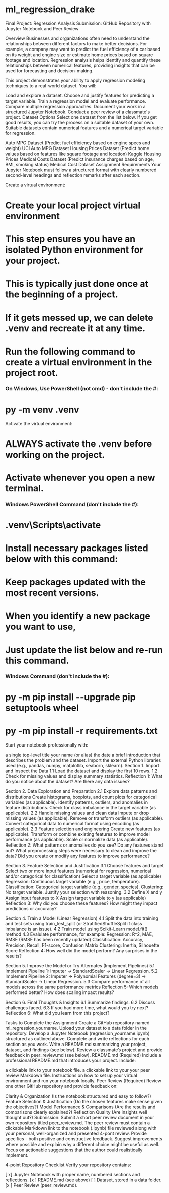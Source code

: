 # ml_regression_drake
Final Project: Regression Analysis
Submission: GitHub Repository with Jupyter Notebook and Peer Review

Overview
Businesses and organizations often need to understand the relationships between different factors to make better decisions. For example, a company may want to predict the fuel efficiency of a car based on its weight and engine size or estimate home prices based on square footage and location. Regression analysis helps identify and quantify these relationships between numerical features, providing insights that can be used for forecasting and decision-making.

This project demonstrates your ability to apply regression modeling techniques to a real-world dataset. You will:

Load and explore a dataset.
Choose and justify features for predicting a target variable.
Train a regression model and evaluate performance.
Compare multiple regression approaches.
Document your work in a structured Jupyter Notebook.
Conduct a peer review of a classmate's project.
Dataset Options
Select one dataset from the list below. If you get good results, you can try the process on a suitable dataset of your own. Suitable datasets contain numerical features and a numerical target variable for regression.

Auto MPG Dataset (Predict fuel efficiency based on engine specs and weight)
UCI Auto MPG Dataset
Housing Prices Dataset (Predict home values based on features like square footage and location)
Kaggle Housing Prices
Medical Costs Dataset (Predict insurance charges based on age, BMI, smoking status)
Medical Cost Dataset
Assignment Requirements
Your Jupyter Notebook must follow a structured format with clearly numbered second-level headings and reflection remarks after each section.

Create a virtual environment:
# Create your local project virtual environment
# This step ensures you have an isolated Python environment for your project.
# This is typically just done once at the beginning of a project.
# If it gets messed up, we can delete .venv and recreate it at any time. 

# Run the following command to create a virtual environment in the project root.
### On Windows, Use PowerShell (not cmd) - don't include the #:
# py -m venv .venv

Activate the virtual environment: 
# ALWAYS activate the .venv before working on the project.
# Activate whenever you open a new terminal. 

### Windows PowerShell Command (don't include the #):
# .venv\Scripts\activate

# Install necessary packages listed below with this command:
# Keep packages updated with the most recent versions.

# When you identify a new package you want to use, 
# Just update the list below and re-run this command. 

### Windows Command (don't include the #):
# py -m pip install --upgrade pip setuptools wheel
# py -m pip install -r requirements.txt

Start your notebook professionally with:

a single top-level title
your name (or alias)
the date
a brief introduction that describes the problem and the dataset.
Import the external Python libraries used (e.g., pandas, numpy, matplotlib, seaborn, sklearn).
Section 1. Import and Inspect the Data
1.1 Load the dataset and display the first 10 rows.
1.2 Check for missing values and display summary statistics.
Reflection 1: What do you notice about the dataset? Are there any data issues?

Section 2. Data Exploration and Preparation
2.1 Explore data patterns and distributions
Create histograms, boxplots, and count plots for categorical variables (as applicable).
Identify patterns, outliers, and anomalies in feature distributions.
Check for class imbalance in the target variable (as applicable).
2.2 Handle missing values and clean data
Impute or drop missing values (as applicable).
Remove or transform outliers (as applicable).
Convert categorical data to numerical format using encoding (as applicable).
2.3 Feature selection and engineering
Create new features (as applicable).
Transform or combine existing features to improve model performance (as applicable).
Scale or normalize data (as applicable).
Reflection 2: What patterns or anomalies do you see? Do any features stand out? What preprocessing steps were necessary to clean and improve the data? Did you create or modify any features to improve performance?

Section 3. Feature Selection and Justification
3.1 Choose features and target
Select two or more input features (numerical for regression, numerical and/or categorical for classification)
Select a target variable (as applicable)
Regression: Continuous target variable (e.g., price, temperature).
Classification: Categorical target variable (e.g., gender, species).
Clustering: No target variable.
Justify your selection with reasoning.
3.2 Define X and y
Assign input features to X
Assign target variable to y (as applicable)
Reflection 3: Why did you choose these features? How might they impact predictions or accuracy?

Section 4. Train a Model (Linear Regression)
4.1 Split the data into training and test sets using train_test_split (or StratifiedShuffleSplit if class imbalance is an issue).
4.2 Train model using Scikit-Learn model.fit() method
4.3 Evalulate performance, for example:
Regression: R^2, MAE, RMSE (RMSE has been recently updated)
Classification: Accuracy, Precision, Recall, F1-score, Confusion Matrix
Clustering: Inertia, Silhouette Score
Reflection 4: How well did the model perform? Any surprises in the results?

Section 5. Improve the Model or Try Alternates (Implement Pipelines)
5.1 Implement Pipeline 1: Imputer → StandardScaler → Linear Regression.
5.2 Implement Pipeline 2: Imputer → Polynomial Features (degree=3) → StandardScaler → Linear Regression.
5.3 Compare performance of all models across the same performance metrics
Reflection 5: Which models performed better? How does scaling impact results?

Section 6. Final Thoughts & Insights
6.1 Summarize findings.
6.2 Discuss challenges faced.
6.3 If you had more time, what would you try next?
Reflection 6: What did you learn from this project?

Tasks to Complete the Assignment
Create a GitHub repository named ml_regression_yourname.
Upload your dataset to a data folder in the repository.
Develop a Jupyter Notebook (regression_yourname.ipynb) structured as outlined above.
Complete and write reflections for each section as you work.
Write a README.md summarizing your project, dataset, and findings (see below).
Review a classmate’s project and provide feedback in peer_review.md (see below).
README.md (Required)
Include a professional README.md that introduces your project. Include:

a clickable link to your notebook file.
a clickable link to your your peer review Markdown file.
Instructions on how to set up your virtual environment and run your notebook locally.
Peer Review (Required)
Review one other GitHub repository and provide feedback on:

Clarity & Organization (Is the notebook structured and easy to follow?)
Feature Selection & Justification (Do the chosen features make sense given the objectives?)
Model Performance & Comparisons (Are the results and comparisons clearly explained?)
Reflection Quality (Are insights well thought out?)
Submission: Submit a short peer review document in your own repository titled peer_review.md.
The peer review must contain a clickable Markdown link to the notebook (.ipynb) file reviewed along with your personal, well-organized and presented 4-pont review. Provide specifics - both positive and constructive feedback. Suggest improvements where possible and explain why a different choice might be useful as well. Focus on actionable suggestions that the author could realistically implement.

4-point Repository Checklist
Verify your repository contains:

[ x] Jupyter Notebook with proper name, numbered sections and reflections.
[x ] README.md (see above) [ ] Dataset, stored in a data folder.
[x ] Peer Review (peer_review.md).

